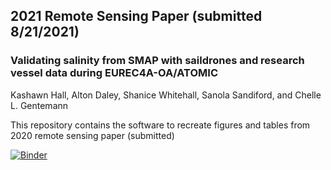 ## 2021 Remote Sensing Paper (submitted 8/21/2021)
### Validating salinity from SMAP with saildrones and research vessel data during EUREC4A-OA/ATOMIC
Kashawn Hall, Alton Daley, Shanice Whitehall, Sanola Sandiford, and Chelle L. Gentemann

This repository contains the software to recreate figures and tables from 2020 remote sensing paper (submitted)

[![Binder](https://mybinder.org/badge_logo.svg)](https://mybinder.org/v2/gh/cgentemann/2020_salinity_paper/HEAD)




